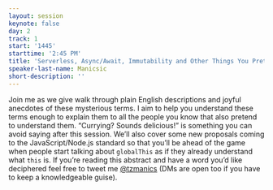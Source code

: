 ```yaml
---
layout: session
keynote: false
day: 2
track: 1
start: '1445'
starttime: '2:45 PM'
title: 'Serverless, Async/Await, Immutability and Other Things You Pretend to Understand'
speaker-last-name: Manicsic
short-description: ''
---
```


Join me as we give walk through plain English descriptions and joyful anecdotes of these mysterious terms. I aim to help you understand these terms enough to explain them to all the people you know that also pretend to understand them. “Currying? Sounds delicious!” is something you can avoid saying after this session. We’ll also cover some new proposals coming to the JavaScript/Node.js standard so that you’ll be ahead of the game when people start talking about `globalThis` as if they already understand what `this` is. If you’re reading this abstract and have a word you’d like deciphered feel free to tweet me [@tzmanics](https://twitter.com/Tzmanics) (DMs are open too if you have to keep a knowledgeable guise).
